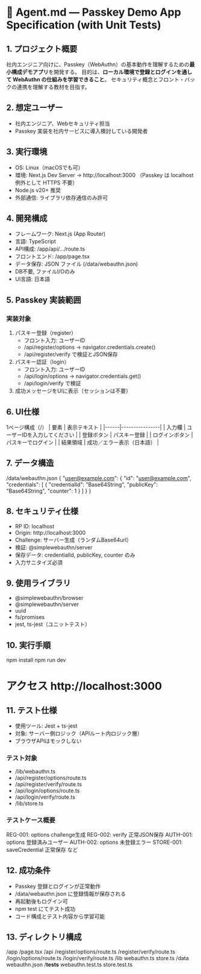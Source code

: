 # 🧩 Agent.md — Passkey Demo App Specification (with Unit Tests)

## 1. プロジェクト概要
社内エンジニア向けに、Passkey（WebAuthn）の基本動作を理解するための**最小構成デモアプリ**を開発する。
目的は、**ローカル環境で登録とログインを通して WebAuthn の仕組みを学習できること**。
セキュリティ概念とフロント・バックの連携を理解する教材を目指す。

## 2. 想定ユーザー
- 社内エンジニア、Webセキュリティ担当
- Passkey 実装を社内サービスに導入検討している開発者

## 3. 実行環境
- OS: Linux（macOSでも可）
- 環境: Next.js Dev Server → http://localhost:3000 （Passkey は localhost 例外として HTTPS 不要）
- Node.js v20+ 推奨
- 外部通信: ライブラリ依存通信のみ許可

## 4. 開発構成
- フレームワーク: Next.js (App Router)
- 言語: TypeScript
- API構成: /app/api/.../route.ts
- フロントエンド: /app/page.tsx
- データ保存: JSON ファイル (/data/webauthn.json)
- DB不要, ファイルI/Oのみ
- UI言語: 日本語

## 5. Passkey 実装範囲
### 実装対象
1. パスキー登録（register）
   - フロント入力: ユーザーID
   - /api/register/options → navigator.credentials.create()
   - /api/register/verify で検証とJSON保存
2. パスキー認証（login）
   - フロント入力: ユーザーID
   - /api/login/options → navigator.credentials.get()
   - /api/login/verify で検証
3. 成功メッセージをUIに表示（セッションは不要）

## 6. UI仕様
1ページ構成（/）
| 要素 | 表示テキスト |
|------|----------------|
| 入力欄 | ユーザーIDを入力してください |
| 登録ボタン | パスキー登録 |
| ログインボタン | パスキーでログイン |
| 結果領域 | 成功／エラー表示（日本語） |

## 7. データ構造
/data/webauthn.json
{
  "user@example.com": {
    "id": "user@example.com",
    "credentials": [
      {
        "credentialId": "Base64String",
        "publicKey": "Base64String",
        "counter": 1
      }
    ]
  }
}

## 8. セキュリティ仕様
- RP ID: localhost
- Origin: http://localhost:3000
- Challenge: サーバー生成（ランダムBase64url）
- 検証: @simplewebauthn/server
- 保存データ: credentialId, publicKey, counter のみ
- 入力サニタイズ必須

## 9. 使用ライブラリ
- @simplewebauthn/browser
- @simplewebauthn/server
- uuid
- fs/promises
- jest, ts-jest（ユニットテスト）

## 10. 実行手順
npm install
npm run dev
# アクセス http://localhost:3000

## 11. テスト仕様
- 使用ツール: Jest + ts-jest
- 対象: サーバー側ロジック（APIルート内ロジック層）
- ブラウザAPIはモックしない

### テスト対象
- /lib/webauthn.ts
- /api/register/options/route.ts
- /api/register/verify/route.ts
- /api/login/options/route.ts
- /api/login/verify/route.ts
- /lib/store.ts

### テストケース概要
REG-001: options challenge生成
REG-002: verify 正常JSON保存
AUTH-001: options 登録済みユーザー
AUTH-002: options 未登録エラー
STORE-001: saveCredential 正常保存 など

## 12. 成功条件
- Passkey 登録とログインが正常動作
- /data/webauthn.json に登録情報が保存される
- 再起動後もログイン可
- npm test にてテスト成功
- コード構成とテスト内容から学習可能

## 13. ディレクトリ構成
/app
  /page.tsx
  /api
    /register/options/route.ts
    /register/verify/route.ts
    /login/options/route.ts
    /login/verify/route.ts
/lib
  webauthn.ts
  store.ts
/data
  webauthn.json
/__tests__
  webauthn.test.ts
  store.test.ts
